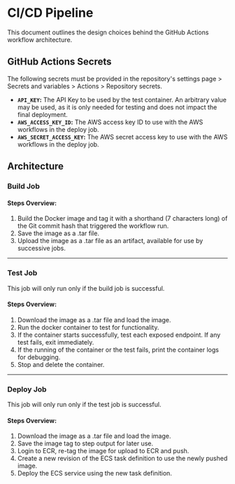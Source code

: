 # CI/CD Pipeline

This document outlines the design choices behind the GitHub Actions workflow architecture.

## GitHub Actions Secrets
The following secrets must be provided in the repository's settings page > Secrets and variables > Actions > Repository secrets.
- **`API_KEY`:** The API Key to be used by the test container. An arbitrary value may be used, as it is only needed for testing and does not impact the final deployment.
- **`AWS_ACCESS_KEY_ID`:** The AWS access key ID to use with the AWS workflows in the deploy job.
- **`AWS_SECRET_ACCESS_KEY`:** The AWS secret access key to use with the AWS workflows in the deploy job.

## Architecture

### Build Job
#### Steps Overview:
1. Build the Docker image and tag it with a shorthand (7 characters long) of the Git commit hash that triggered the workflow run.
2. Save the image as a .tar file.
3. Upload the image as a .tar file as an artifact, available for use by successive jobs.

---

### Test Job
This job will only run only if the build job is successful.

#### Steps Overview:
1. Download the image as a .tar file and load the image.
2. Run the docker container to test for functionality.
3. If the container starts successfully, test each exposed endpoint. If any test fails, exit immediately.
4. If the running of the container or the test fails, print the container logs for debugging.
5. Stop and delete the container.

---

### Deploy Job
This job will only run only if the test job is successful.

#### Steps Overview:
1. Download the image as a .tar file and load the image.
2. Save the image tag to step output for later use.
3. Login to ECR, re-tag the image for upload to ECR and push.
4. Create a new revision of the ECS task definition to use the newly pushed image.
5. Deploy the ECS service using the new task definition.
